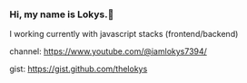 ### Hi, my name is Lokys.👋

I working currently with javascript stacks (frontend/backend)

channel: https://www.youtube.com/@iamlokys7394/

gist: https://gist.github.com/thelokys
